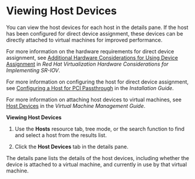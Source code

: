 # Viewing Host Devices

You can view the host devices for each host in the details pane. If the host has been configured for direct device assignment, these devices can be directly attached to virtual machines for improved performance.

For more information on the hardware requirements for direct device assignment, see [Additional Hardware Considerations for Using Device Assignment](https://access.redhat.com/documentation/en/red-hat-virtualization/4.0/single/hardware-considerations-for-implementing-sr-iov/#Additional_Considerations) in *Red Hat Virtualization Hardware Considerations for Implementing SR-IOV*. 

For more information on configuring the host for direct device assignment, see [Configuring a Host for PCI Passthrough](https://access.redhat.com/documentation/en/red-hat-virtualization/4.0/paged/installation-guide/appendix-g-configuring-a-hypervisor-host-for-pci-passthrough) in the *Installation Guide*.

For more information on attaching host devices to virtual machines, see [Host Devices](https://access.redhat.com/documentation/en/red-hat-virtualization/4.0/paged/virtual-machine-management-guide/610-host-devices) in the *Virtual Machine Management Guide*.

**Viewing Host Devices**

1. Use the **Hosts** resource tab, tree mode, or the search function to find and select a host from the results list.

2. Click the **Host Devices** tab in the details pane.

The details pane lists the details of the host devices, including whether the device is attached to a virtual machine, and currently in use by that virtual machine.


